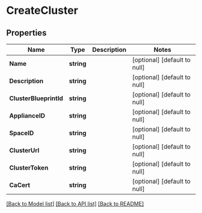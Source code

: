 # CreateCluster

## Properties
Name | Type | Description | Notes
------------ | ------------- | ------------- | -------------
**Name** | **string** |  | [optional] [default to null]
**Description** | **string** |  | [optional] [default to null]
**ClusterBlueprintId** | **string** |  | [optional] [default to null]
**ApplianceID** | **string** |  | [optional] [default to null]
**SpaceID** | **string** |  | [optional] [default to null]
**ClusterUrl** | **string** |  | [optional] [default to null]
**ClusterToken** | **string** |  | [optional] [default to null]
**CaCert** | **string** |  | [optional] [default to null]

[[Back to Model list]](../README.md#documentation-for-models) [[Back to API list]](../README.md#documentation-for-api-endpoints) [[Back to README]](../README.md)

